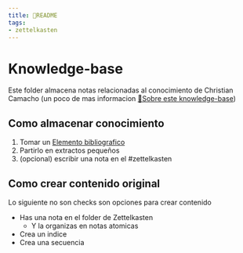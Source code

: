```yaml
---
title: 🌱README
tags:
- zettelkasten
---
```


# Knowledge-base
Este folder almacena notas relacionadas al conocimiento de Christian Camacho (un poco de mas informacion [🌱Sobre este knowledge-base](/🌱Sobre%20este%20knowledge-base.md))

## Como almacenar conocimiento
1. Tomar un [Elemento bibliografico](/Extracts/Elemento%20bibliografico.md)
2. Partirlo en extractos pequeños
3. (opcional) escribir una nota en el #zettelkasten 

## Como crear contenido original
Lo siguiente no son checks son opciones para crear contenido
- Has una nota en el folder de Zettelkasten
	- Y la organizas en notas atomicas
- Crea un indice
- Crea una secuencia
